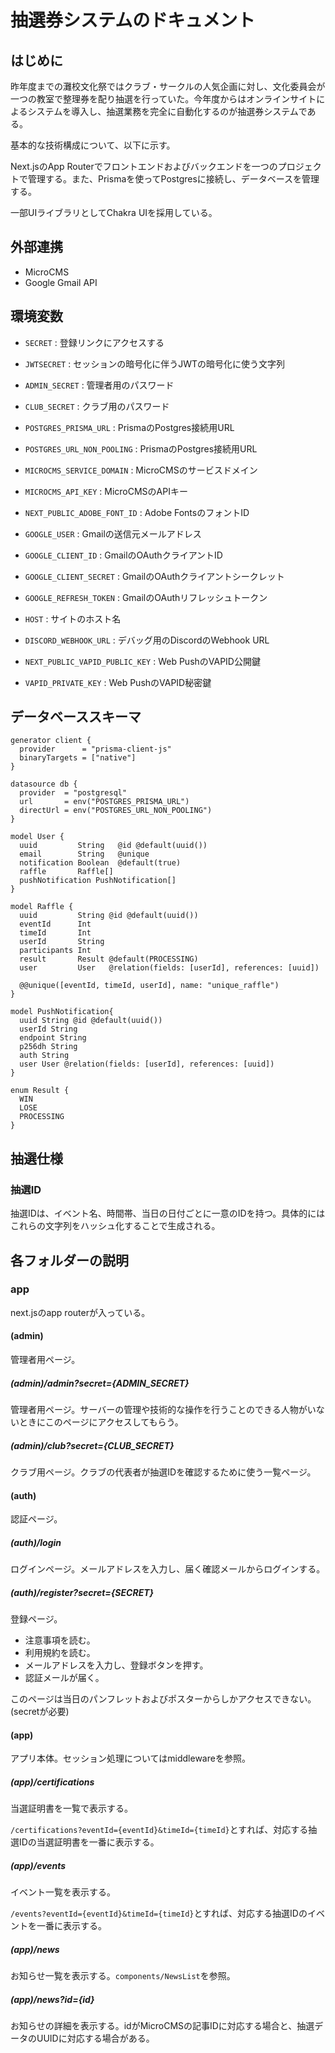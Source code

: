 # 抽選券システムのドキュメント

## はじめに

昨年度までの灘校文化祭ではクラブ・サークルの人気企画に対し、文化委員会が一つの教室で整理券を配り抽選を行っていた。今年度からはオンラインサイトによるシステムを導入し、抽選業務を完全に自動化するのが抽選券システムである。

基本的な技術構成について、以下に示す。

Next.jsのApp Routerでフロントエンドおよびバックエンドを一つのプロジェクトで管理する。また、Prismaを使ってPostgresに接続し、データベースを管理する。

一部UIライブラリとしてChakra UIを採用している。

## 外部連携

- MicroCMS
- Google Gmail API

## 環境変数
- `SECRET` : 登録リンクにアクセスする
- `JWTSECRET` : セッションの暗号化に伴うJWTの暗号化に使う文字列
- `ADMIN_SECRET` : 管理者用のパスワード
- `CLUB_SECRET` : クラブ用のパスワード

- `POSTGRES_PRISMA_URL` : PrismaのPostgres接続用URL
- `POSTGRES_URL_NON_POOLING` : PrismaのPostgres接続用URL
- `MICROCMS_SERVICE_DOMAIN` : MicroCMSのサービスドメイン
- `MICROCMS_API_KEY` : MicroCMSのAPIキー
- `NEXT_PUBLIC_ADOBE_FONT_ID` : Adobe FontsのフォントID

- `GOOGLE_USER` : Gmailの送信元メールアドレス
- `GOOGLE_CLIENT_ID` : GmailのOAuthクライアントID
- `GOOGLE_CLIENT_SECRET` : GmailのOAuthクライアントシークレット
- `GOOGLE_REFRESH_TOKEN` : GmailのOAuthリフレッシュトークン

- `HOST` : サイトのホスト名
- `DISCORD_WEBHOOK_URL` : デバッグ用のDiscordのWebhook URL

- `NEXT_PUBLIC_VAPID_PUBLIC_KEY` : Web PushのVAPID公開鍵
- `VAPID_PRIVATE_KEY` : Web PushのVAPID秘密鍵

## データベーススキーマ

```prisma
generator client {
  provider      = "prisma-client-js"
  binaryTargets = ["native"]
}

datasource db {
  provider  = "postgresql"
  url       = env("POSTGRES_PRISMA_URL")
  directUrl = env("POSTGRES_URL_NON_POOLING")
}

model User {
  uuid         String   @id @default(uuid())
  email        String   @unique
  notification Boolean  @default(true)
  raffle       Raffle[]
  pushNotification PushNotification[]
}

model Raffle {
  uuid         String @id @default(uuid())
  eventId      Int
  timeId       Int
  userId       String
  participants Int
  result       Result @default(PROCESSING)
  user         User   @relation(fields: [userId], references: [uuid])

  @@unique([eventId, timeId, userId], name: "unique_raffle")
}

model PushNotification{
  uuid String @id @default(uuid())
  userId String
  endpoint String
  p256dh String
  auth String
  user User @relation(fields: [userId], references: [uuid])
}

enum Result {
  WIN
  LOSE
  PROCESSING
}
```

## 抽選仕様

### 抽選ID

抽選IDは、イベント名、時間帯、当日の日付ごとに一意のIDを持つ。具体的にはこれらの文字列をハッシュ化することで生成される。


## 各フォルダーの説明

### app

next.jsのapp routerが入っている。

#### (admin)

管理者用ページ。

##### (admin)/admin?secret={ADMIN_SECRET}

管理者用ページ。サーバーの管理や技術的な操作を行うことのできる人物がいないときにこのページにアクセスしてもらう。

##### (admin)/club?secret={CLUB_SECRET}

クラブ用ページ。クラブの代表者が抽選IDを確認するために使う一覧ページ。

#### (auth)

認証ページ。

##### (auth)/login

ログインページ。メールアドレスを入力し、届く確認メールからログインする。

##### (auth)/register?secret={SECRET}

登録ページ。

- 注意事項を読む。
- 利用規約を読む。
- メールアドレスを入力し、登録ボタンを押す。
- 認証メールが届く。

このページは当日のパンフレットおよびポスターからしかアクセスできない。(secretが必要)

#### (app)

アプリ本体。セッション処理についてはmiddlewareを参照。

##### (app)/certifications

当選証明書を一覧で表示する。

`/certifications?eventId={eventId}&timeId={timeId}`とすれば、対応する抽選IDの当選証明書を一番に表示する。

##### (app)/events

イベント一覧を表示する。

`/events?eventId={eventId}&timeId={timeId}`とすれば、対応する抽選IDのイベントを一番に表示する。

##### (app)/news

お知らせ一覧を表示する。`components/NewsList`を参照。

##### (app)/news?id={id}

お知らせの詳細を表示する。idがMicroCMSの記事IDに対応する場合と、抽選データのUUIDに対応する場合がある。

